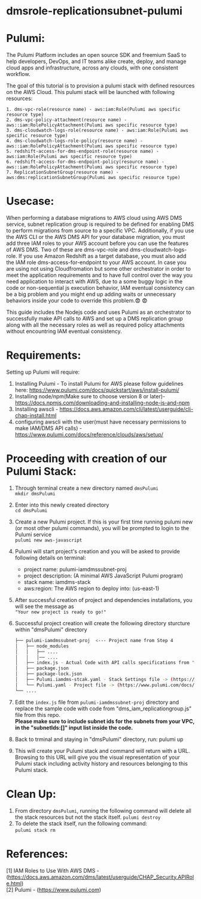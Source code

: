 # dmsrole-replicationsubnet-pulumi

Pulumi:
=======
The Pulumi Platform includes an open source SDK and freemium SaaS to help developers, DevOps, and IT teams alike create, deploy, and manage cloud apps and infrastructure, across any clouds, with one consistent workflow.

The goal of this tutorial is to provision a pulumi stack with defined resources on the AWS Cloud. This pulumi stack will be launched with following resources:
  ```
  1. dms-vpc-role(resource name) - aws:iam:Role(Pulumi aws specific resource type) 
  2. dms-vpc-policy-attachment(resource name) - aws::iam:RolePolicyAttachment(Pulumi aws specific resource type)
  3. dms-cloudwatch-logs-role(resource name) - aws:iam:Role(Pulumi aws specific resource type) 
  4. dms-cloudwatch-logs-role-policy(resource name) - aws::iam:RolePolicyAttachment(Pulumi aws specific resource type)
  5. redshift-access-for-dms-endpoint-role(resource name) - aws:iam:Role(Pulumi aws specific resource type) 
  6. redshift-access-for-dms-endpoint-policy(resource name) - aws::iam:RolePolicyAttachment(Pulumi aws specific resource type)
  7. ReplicationSubnetGroup(resource name) - aws:dms:replicationSubnetGroup(Pulumi aws specific resource type)
  ```
Usecase:
=========
When performing a database migrations to AWS cloud using AWS DMS service, subnet replication group is required to be defined for enabling DMS to perform migrations from source to a specific VPC. Additionally, if you use the AWS CLI or the AWS DMS API for your database migration, you must add three IAM roles to your AWS account before you can use the features of AWS DMS. Two of these are dms-vpc-role and dms-cloudwatch-logs-role. If you use Amazon Redshift as a target database, you must also add the IAM role dms-access-for-endpoint to your AWS account. In case you are using not using Cloudfromation but some other orchestrator in order to meet the application requirements and to have full control over the way you need application to interact with AWS, due to a some buggy logic in the code or non-sequential js execution behavior, IAM eventual consistency can be a big problem and you might end up adding waits or unnecessary behaviors inside your code to override this problem.:fearful:	:fearful:

This guide includes the Nodejs code and uses Pulumi as an orchestrator to successfully make API calls to AWS and set up a DMS replication group along with all the necessary roles as well as required policy attachments without encountring IAM eventual consistency.

Requirements:
=============
Setting up Pulumi will require:
1. Installing Pulumi - To install Pulumi for AWS please follow guidelines here: https://www.pulumi.com/docs/quickstart/aws/install-pulumi/
2. Installing node/npm(Make sure to choose version 8 or later)- https://docs.npmjs.com/downloading-and-installing-node-js-and-npm
3. Installing awscli - https://docs.aws.amazon.com/cli/latest/userguide/cli-chap-install.html
4. configuring awscli with the user(must have necessary permissions to make IAM/DMS API calls) - https://www.pulumi.com/docs/reference/clouds/aws/setup/

Proceeding with creation of our Pulumi Stack:
=============================================
1. Through terminal create a new directory named ```dmsPulumi```  
   ```mkdir dmsPulumi```
2. Enter into this newly created directory  
   ```cd dmsPulumi```
3. Create a new Pulumi project. If this is your first time running pulumi new (or most other pulumi commands), you will be prompted to login to the Pulumi service  
   ```pulumi new aws-javascript``` 
4. Pulumi will start project's creation and you will be asked to provide following details on terminal:
   - project name: pulumi-iamdmssubnet-proj
   - project description: (A minimal AWS JavaScript Pulumi program)
   - stack name: iamdms-stack
   - aws:region: The AWS region to deploy into: (us-east-1)
5. After successful creation of project and dependencies installations, you will see the message as  
   ```"Your new project is ready to go!"```
6. Successful project creation will create the following directory sturcture within "dmsPulumi" directory

   ```bash
   ├── pulumi-iamdmssubnet-proj  <--- Project name from Step 4
   │   ├── node_modules
   │   │   ├── ....
   │   │   │── ....
   │   ├── index.js - Actual Code with API calls specifications from "@pulumi/aws" module
   │   ├── package.json
   │   ├── package-lock.json
   │   ├── Pulumi.iamdms-stcak.yaml - Stack Settings file -> (https://www.pulumi.com/docs/reference/project/#stack-settings-file)
   │   └── Pulumi.yaml - Project file -> (https://www.pulumi.com/docs/reference/project/#pulumi-yaml)
   └── ....
   ```
7. Edit the ```index.js``` file from ```pulumi-iamdmssubnet-proj``` directory and replace the sample code with code from "dms_iam_replicationgroup.js" file from this repo.  
   **Please make sure to include subnet ids for the subnets from your VPC, in the "subnetIds:[]" input list inside the code.** 
8. Back to trminal and staying in "dmsPulumi" directory, run:
   pulumi up
9. This will create your Pulumi stack and command will return with a URL. Browsing to this URL will give you the visual representation of your Pulumi stack including activity history and resources belonging to this Pulumi stack.

Clean Up:
=========
1. From directory ```dmsPulumi```, running the following command will delete all the stack resources but not the stack itself.
   ```pulumi destroy```
2. To delete the stack itself, run the following command:  
   ```pulumi stack rm```
   
References:
===========
[1] IAM Roles to Use With AWS DMS - (https://docs.aws.amazon.com/dms/latest/userguide/CHAP_Security.APIRole.html)  
[2] Pulumi - (https://www.pulumi.com)

